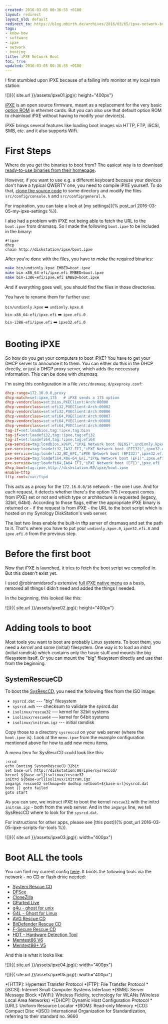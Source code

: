 ```yaml
---
created: 2016-03-05 00:36:55 +0100
layout: redirect
layout_old: default
redirect_to: https://blog.mbirth.de/archives/2016/03/05/ipxe-network-boot.html
tags:
- know-how
- software
- ipxe
- network
- booting
title: iPXE Network Boot
toc: true
updated: 2016-03-05 00:36:55 +0100
---
```


I first stumbled upon iPXE because of a failing info monitor at my local train
station:

![]({{ site.url }}/assets/ipxe01.jpg){: height="400px"}

[iPXE](http://ipxe.org/) is an open source firmware, meant as a replacement for
the very basic [option ROM](https://en.wikipedia.org/wiki/Option_ROM#Network_boot_ROM)
in ethernet cards. But you can also use that default option ROM to chainload
iPXE without having to modify your device(s).

iPXE brings several features like loading boot images via HTTP, FTP, iSCSI, SMB,
etc. and it also supports WiFi.


First Steps
===========

Where do you get the binaries to boot from? The easiest way is to download
[ready-to-use binaries from their homepage](http://ipxe.org/download).

However, if you want to use e.g. a different keyboard because your devices
don't have a typical QWERTY one, you need to compile iPXE yourself. To do that,
[clone the source code](http://ipxe.org/download) to some directory and modify
the files `src/config/console.h` and `src/config/general.h`.

For inspiration, you can take a look at [my settings]({% post_url 2016-03-05-my-ipxe-settings %}).

I also had a problem with iPXE not being able to fetch the URL to the
`boot.ipxe` from dnsmasq. So I made the following `boot.ipxe` to be included in
the binary:

```
#!ipxe
dhcp
chain http://diskstation/ipxe/boot.ipxe
```

After you're done with the files, you have to *make* the required binaries:

```bash
make bin/undionly.kpxe EMBED=boot.ipxe
make bin-x86_64-efi/ipxe.efi EMBED=boot.ipxe
make bin-i386-efi/ipxe.efi EMBED=boot.ipxe
```

And if everything goes well, you should find the files in those directories.

You have to rename them for further use:

`bin/undionly.kpxe` :arrow_right: `undionly.kpxe.0`  
`bin-x86_64-efi/ipxe.efi` :arrow_right: `ipxe.efi.0`  
`bin-i386-efi/ipxe.efi` :arrow_right: `ipxe32.efi.0`


Booting iPXE
============

So how do you get your computers to boot iPXE? You have to get your DHCP server
to announce it to them. You can either do this in the DHCP directly, or just a
DHCP proxy server, which adds the neccessary information. This can be done with
*dnsmasq*.

I'm using this configuration in a file `/etc/dnsmasq.d/pxeproxy.conf`:

```ini
dhcp-range=172.16.0.0,proxy
dhcp-match=set:ipxe,175   # iPXE sends a 175 option
dhcp-vendorclass=set:bios,PXEClient:Arch:00000
dhcp-vendorclass=set:efi32,PXEClient:Arch:00002
dhcp-vendorclass=set:efi32,PXEClient:Arch:00006
dhcp-vendorclass=set:efi64,PXEClient:Arch:00007
dhcp-vendorclass=set:efi64,PXEClient:Arch:00008
dhcp-vendorclass=set:efi64,PXEClient:Arch:00009
tag-if=set:loadbios,tag:!ipxe,tag:bios
tag-if=set:loadefi32,tag:!ipxe,tag:efi32
tag-if=set:loadefi64,tag:!ipxe,tag:efi64
pxe-service=tag:loadbios,x86PC,"iPXE Network boot (BIOS)",undionly.kpxe
pxe-service=tag:loadefi32,IA32_EFI,"iPXE Network boot (EFI32)",ipxe32.efi
pxe-service=tag:loadefi32,BC_EFI,"iPXE Network boot (EFI32)",ipxe32.efi
pxe-service=tag:loadefi64,X86-64_EFI,"iPXE Network boot (EFI)",ipxe.efi
pxe-service=tag:loadefi64,IA64_EFI,"iPXE Network boot (EFI)",ipxe.efi
dhcp-boot=tag:ipxe,http://diskstation:80/ipxe/boot.ipxe
enable-tftp
tftp-root=/var/ftpd
```

This acts as a proxy for the `172.16.0.0/16` network - the one I use. And for
each request, it detects whether there's the option 175 (=request comes from
iPXE) set or not and which type or architecture is requested (legacy, 32bit,
64bit). According to those flags, either the appropriate iPXE binary is returned
or - if the request is from iPXE - the URL to the boot script which is hosted
on my Synology DiskStation's web server.

The last two lines enable the built-in tftp server of dnsmasq and set the path
to it. That's where you have to put your `undionly.kpxe.0`, `ipxe32.efi.0` and
`ipxe.efi.0` from the previous step.


Before the first boot
=====================

Now that iPXE is launched, it tries to fetch the boot script we compiled in.
But this doesn't exist yet.

I used @robinsmidsrod's extensive [full iPXE native menu](https://gist.github.com/robinsmidsrod/2234639)
as a basis, removed all things I didn't need and added the things I needed.

In the beginning, this looked like this:

![]({{ site.url }}/assets/ipxe02.jpg){: height="400px"}


Adding tools to boot
====================

Most tools you want to boot are probably Linux systems. To boot them, you need
a *kernel* and some (initial) filesystem. One way is to load an *initrd*
(initial ramdisk) which contains only the basic stuff and mounts the big
filesystem itself. Or you can mount the "big" filesystem directly and use that
from the beginning.


SystemRescueCD
-------------- 

To boot the [SysRescCD](https://www.system-rescue-cd.org/), you need the
following files from the ISO image:

* `sysrcd.dat` --- "big" filesystem
* `sysrcd.md5` --- checksum to validate the sysrcd.dat
* `isolinux/rescue32` --- kernel for 32bit systems
* `isolinux/rescue64` --- kernel for 64bit systems
* `isolinux/initram.igz` --- initial ramdisk

Copy those to a directory `sysresccd` on your web server (where the `boot.ipxe`
is). Look at the `menu.ipxe` from the example configuration mentioned above for
how to add new menu items.

A menu item for SysRescCD could look like this:

```
:srcd
echo Booting SystemRescueCD 32bit
set base-url http://diskstation:80/ipxe/sysresccd/
kernel ${base-url}isolinux/rescue32
initrd ${base-url}isolinux/initram.igz
imgargs rescue32 setkmap=de dodhcp netboot=${base-url}sysrcd.dat
boot || goto failed
goto start
```

As you can see, we instruct iPXE to boot the kernel `rescue32` with the initrd
`initram.igz` - both from the web server. And in the `imgargs` line, we tell
SysRescCD where to look for the `sysrcd.dat`.

For instructions for other apps, please see [this post]({% post_url 2016-03-05-ipxe-scripts-for-tools %}).

![]({{ site.url }}/assets/ipxe03.jpg){: width="400px"}


Boot ALL the tools
==================

You can find my current config [here](https://github.com/mbirth/ipxe-config).
It boots the following tools via the network - no CD or flash drive needed:

* [System Rescue CD](https://www.system-rescue-cd.org/)
* [DFSee](http://www.dfsee.com/)
* [CloneZilla](http://clonezilla.org/)
* [GParted Live](http://gparted.org/livecd.php)
* [g4u - ghost for unix](http://www.feyrer.de/g4u/)
* [G4L - Ghost for Linux](https://sourceforge.net/projects/g4l/)
* [AVG Rescue CD](http://www.avg.com/ww-en/avg-rescue-cd)
* [BitDefender Rescue CD](http://www.bitdefender.com/support/how-to-create-a-bitdefender-rescue-cd-627.html)
* [F-Secure Rescue CD](https://www.f-secure.com/en/web/labs_global/rescue-cd)
* [HDT - Hardware Detection Tool](http://www.hdt-project.org/)
* [Memtest86 V6](http://www.memtest86.com/)
* [Memtest86+ V5](http://www.memtest.org/)

And this is what it looks like:

![]({{ site.url }}/assets/ipxe04.jpg){: width="400px"}

![]({{ site.url }}/assets/ipxe05.jpg){: width="400px"}

*[HTTP]: Hypertext Transfer Protocol
*[FTP]: File Transfer Protocol
*[iSCSI]: Internet Small Computer Systems Interface
*[SMB]: Server Message Block
*[WiFi]: Wireless Fidelity, technology for WLANs (Wireless Local Area Networks)
*[DHCP]: Dynamic Host Configuration Protocol
*[URL]: Uniform Resource Locator
*[ROM]: Read-only Memory
*[CD]: Compact Disc
*[ISO]: International Organization for Standardization, referring to their standard no. 9660